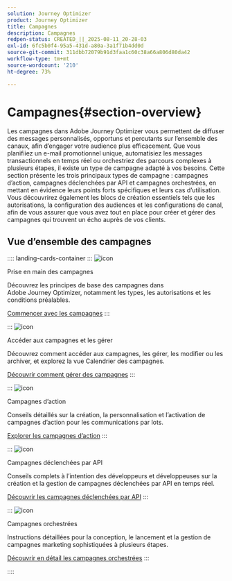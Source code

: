 ```yaml
---
solution: Journey Optimizer
product: Journey Optimizer
title: Campagnes
description: Campagnes
redpen-status: CREATED_||_2025-08-11_20-28-03
exl-id: 6fc5b0f4-95a5-431d-a80a-3a1f71b4dd0d
source-git-commit: 311dbb72079b91d3faa1c60c38a66a806d80da42
workflow-type: tm+mt
source-wordcount: '210'
ht-degree: 73%

---
```


# Campagnes{#section-overview}

Les campagnes dans Adobe Journey Optimizer vous permettent de diffuser des messages personnalisés, opportuns et percutants sur l’ensemble des canaux, afin d’engager votre audience plus efficacement. Que vous planifiiez un e-mail promotionnel unique, automatisiez les messages transactionnels en temps réel ou orchestriez des parcours complexes à plusieurs étapes, il existe un type de campagne adapté à vos besoins. Cette section présente les trois principaux types de campagne : campagnes d’action, campagnes déclenchées par API et campagnes orchestrées, en mettant en évidence leurs points forts spécifiques et leurs cas d’utilisation. Vous découvrirez également les blocs de création essentiels tels que les autorisations, la configuration des audiences et les configurations de canal, afin de vous assurer que vous avez tout en place pour créer et gérer des campagnes qui trouvent un écho auprès de vos clients.

## Vue d’ensemble des campagnes

:::: landing-cards-container
:::
![icon](https://cdn.experienceleague.adobe.com/icons/circle-play.svg?lang=fr)

Prise en main des campagnes

Découvrez les principes de base des campagnes dans Adobe Journey Optimizer, notamment les types, les autorisations et les conditions préalables.

[Commencer avec les campagnes](../using/campaigns/get-started-with-campaigns.md)
:::

:::
![icon](https://cdn.experienceleague.adobe.com/icons/list-check.svg?lang=fr)

Accéder aux campagnes et les gérer

Découvrez comment accéder aux campagnes, les gérer, les modifier ou les archiver, et explorez la vue Calendrier des campagnes.

[Découvrir comment gérer des campagnes](../using/campaigns/manage-campaigns.md)
:::

:::
![icon](https://cdn.experienceleague.adobe.com/icons/bullseye.svg?lang=fr)

Campagnes d’action

Conseils détaillés sur la création, la personnalisation et l’activation de campagnes d’action pour les communications par lots.

[Explorer les campagnes d’action](action-campaigns-landing-page.md)
:::

:::
![icon](https://cdn.experienceleague.adobe.com/icons/code-branch.svg?lang=fr)

Campagnes déclenchées par API

Conseils complets à l’intention des développeurs et développeuses sur la création et la gestion de campagnes déclenchées par API en temps réel.

[Découvrir les campagnes déclenchées par API](api-triggered-campaigns-landing-page.md)
:::

:::
![icon](https://cdn.experienceleague.adobe.com/icons/puzzle-piece.svg?lang=fr)

Campagnes orchestrées

Instructions détaillées pour la conception, le lancement et la gestion de campagnes marketing sophistiquées à plusieurs étapes.

[Découvrir en détail les campagnes orchestrées](orchestrated-campaigns-landing-page.md)
:::

::::
